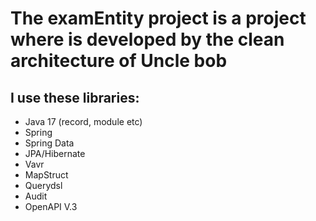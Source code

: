 # The examEntity project is a project where is developed by the clean architecture of Uncle bob
## I use these libraries:

- Java 17 (record, module etc)
- Spring
- Spring Data
- JPA/Hibernate
- Vavr
- MapStruct
- Querydsl
- Audit
- OpenAPI V.3
